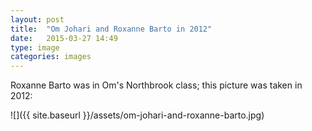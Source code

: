 ```yaml
---
layout: post
title:  "Om Johari and Roxanne Barto in 2012"
date:   2015-03-27 14:49
type: image
categories: images
---
```


Roxanne Barto was in Om's Northbrook class; this picture was taken in 2012:

![]({{ site.baseurl }}/assets/om-johari-and-roxanne-barto.jpg)


